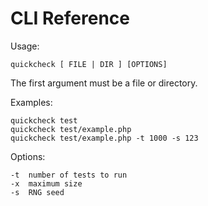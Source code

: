 # CLI Reference

Usage:
```
quickcheck [ FILE | DIR ] [OPTIONS]
```

The first argument must be a file or directory.

Examples:

```
quickcheck test
quickcheck test/example.php
quickcheck test/example.php -t 1000 -s 123
```

Options:

```
-t  number of tests to run
-x  maximum size
-s  RNG seed
```

